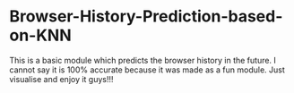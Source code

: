 # Browser-History-Prediction-based-on-KNN
This is a basic module which predicts the browser history in the future. I cannot say it is 100% accurate because it was made as a fun module. Just visualise and enjoy it guys!!!
